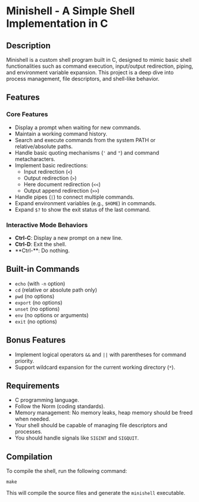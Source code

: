 # Minishell - A Simple Shell Implementation in C

## Description
Minishell is a custom shell program built in C, designed to mimic basic shell functionalities such as command execution, input/output redirection, piping, and environment variable expansion. This project is a deep dive into process management, file descriptors, and shell-like behavior.

## Features

### Core Features
- Display a prompt when waiting for new commands.
- Maintain a working command history.
- Search and execute commands from the system PATH or relative/absolute paths.
- Handle basic quoting mechanisms (`'` and `"`) and command metacharacters.
- Implement basic redirections:
  - Input redirection (`<`)
  - Output redirection (`>`)
  - Here document redirection (`<<`)
  - Output append redirection (`>>`)
- Handle pipes (`|`) to connect multiple commands.
- Expand environment variables (e.g., `$HOME`) in commands.
- Expand `$?` to show the exit status of the last command.

### Interactive Mode Behaviors
- **Ctrl-C**: Display a new prompt on a new line.
- **Ctrl-D**: Exit the shell.
- **Ctrl-\**: Do nothing.

## Built-in Commands
- `echo` (with `-n` option)
- `cd` (relative or absolute path only)
- `pwd` (no options)
- `export` (no options)
- `unset` (no options)
- `env` (no options or arguments)
- `exit` (no options)

## Bonus Features
- Implement logical operators `&&` and `||` with parentheses for command priority.
- Support wildcard expansion for the current working directory (`*`).

## Requirements
- C programming language.
- Follow the Norm (coding standards).
- Memory management: No memory leaks, heap memory should be freed when needed.
- Your shell should be capable of managing file descriptors and processes.
- You should handle signals like `SIGINT` and `SIGQUIT`.

## Compilation
To compile the shell, run the following command:

```
make
```

This will compile the source files and generate the `minishell` executable.
